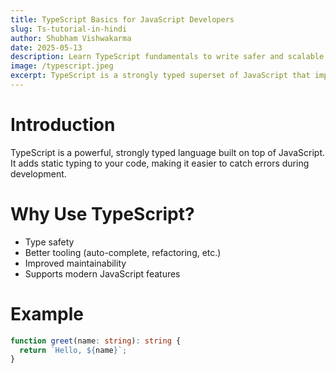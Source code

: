 ```yaml
---
title: TypeScript Basics for JavaScript Developers
slug: Ts-tutorial-in-hindi
author: Shubham Vishwakarma
date: 2025-05-13
description: Learn TypeScript fundamentals to write safer and scalable JavaScript code.
image: /typescript.jpeg
excerpt: TypeScript is a strongly typed superset of JavaScript that improves code quality and maintainability.
---
```


# Introduction

TypeScript is a powerful, strongly typed language built on top of JavaScript. It adds static typing to your code, making it easier to catch errors during development.

# Why Use TypeScript?

- Type safety
- Better tooling (auto-complete, refactoring, etc.)
- Improved maintainability
- Supports modern JavaScript features

# Example

```ts
function greet(name: string): string {
  return `Hello, ${name}`;
}
